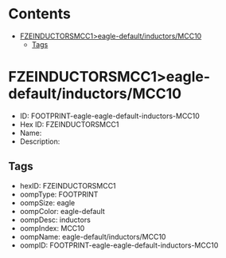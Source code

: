 



Contents
========

* [FZEINDUCTORSMCC1>eagle-default/inductors/MCC10](#fzeinductorsmcc1eagle-defaultinductorsmcc10)
	* [Tags](#tags)

# FZEINDUCTORSMCC1>eagle-default/inductors/MCC10

- ID: FOOTPRINT-eagle-eagle-default-inductors-MCC10
- Hex ID: FZEINDUCTORSMCC1
- Name: 
- Description: 

## Tags

- hexID: FZEINDUCTORSMCC1
- oompType: FOOTPRINT
- oompSize: eagle
- oompColor: eagle-default
- oompDesc: inductors
- oompIndex: MCC10
- oompName: eagle-default/inductors/MCC10
- oompID: FOOTPRINT-eagle-eagle-default-inductors-MCC10
